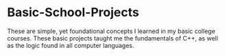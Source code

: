 # Basic-School-Projects

These are simple, yet foundational concepts I learned in my basic college courses. These basic projects taught me the fundamentals of C++, as well as the logic found in
all computer languages.
